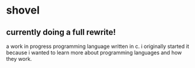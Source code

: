 # shovel

## currently doing a full rewrite!

a work in progress programming language written in c. i originally started it because i wanted to learn more about programming languages and how they work.